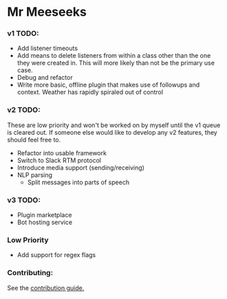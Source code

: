 # Mr Meeseeks

### v1 TODO:
* Add listener timeouts
* Add means to delete listeners from within a class other than the one they were created in. This will more likely than not be the primary use case.
* Debug and refactor
* Write more basic, offline plugin that makes use of followups and context. Weather has rapidly spiraled out of control

### v2 TODO:
These are low priority and won't be worked on by myself until the v1 queue is cleared out. If someone else would like to develop any v2 features, they should feel free to.

* Refactor into usable framework
* Switch to Slack RTM protocol
* Introduce media support (sending/receiving)
* NLP parsing
    * Split messages into parts of speech

### v3 TODO:
* Plugin marketplace
* Bot hosting service

### Low Priority
* Add support for regex flags

### Contributing:
See the [contribution guide.](https://github.com/twof/MrMeeseeksSlackBot/blob/master/CONTRIBUTING.md)
